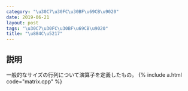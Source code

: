 ```yaml
---
category: "\u30C7\u30FC\u30BF\u69CB\u9020"
date: 2019-06-21
layout: post
tags: "\u30C7\u30FC\u30BF\u69CB\u9020"
title: "\u884C\u5217"
---
```


## 説明
一般的なサイズの行列について演算子を定義したもの。
{% include a.html code="matrix.cpp" %}